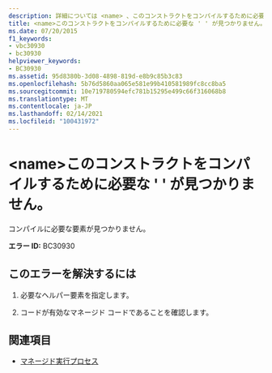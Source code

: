 ```yaml
---
description: 詳細については <name> 、このコンストラクトをコンパイルするために必要な ' ' が見つかりません。
title: <name>このコンストラクトをコンパイルするために必要な ' ' が見つかりません。
ms.date: 07/20/2015
f1_keywords:
- vbc30930
- bc30930
helpviewer_keywords:
- BC30930
ms.assetid: 95d8380b-3d08-4898-819d-e8b9c85b3c83
ms.openlocfilehash: 5b76d5860aa065e581e99b410581989fc8cc8ba5
ms.sourcegitcommit: 10e719780594efc781b15295e499c66f316068b8
ms.translationtype: MT
ms.contentlocale: ja-JP
ms.lasthandoff: 02/14/2021
ms.locfileid: "100431972"
---
```

# <a name="name-necessary-for-compiling-this-construct-cannot-be-found"></a>\<name>このコンストラクトをコンパイルするために必要な ' ' が見つかりません。

コンパイルに必要な要素が見つかりません。  
  
 **エラー ID:** BC30930  
  
## <a name="to-correct-this-error"></a>このエラーを解決するには  
  
1. 必要なヘルパー要素を指定します。  
  
2. コードが有効なマネージド コードであることを確認します。  
  
## <a name="see-also"></a>関連項目

- [マネージド実行プロセス](../../standard/managed-execution-process.md)
